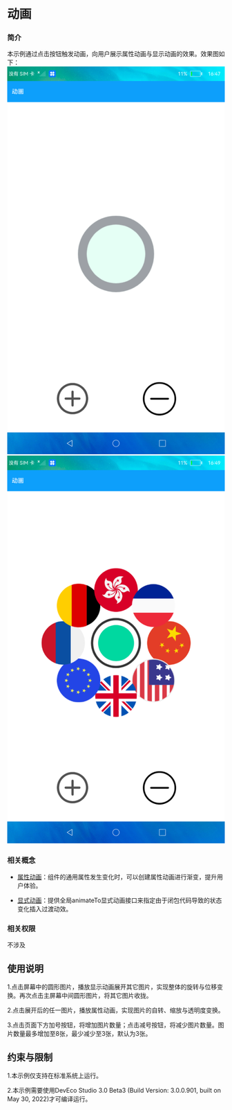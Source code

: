 # 动画

### 简介

本示例通过点击按钮触发动画，向用户展示属性动画与显示动画的效果。效果图如下：
![](screenshots/devices/main.png)
![](screenshots/devices/Animation.png)

### 相关概念

- [属性动画](https://gitee.com/openharmony/docs/blob/master/zh-cn/application-dev/reference/arkui-ts/ts-animatorproperty.md)：组件的通用属性发生变化时，可以创建属性动画进行渐变，提升用户体验。

- [显式动画](https://gitee.com/openharmony/docs/blob/master/zh-cn/application-dev/reference/arkui-ts/ts-explicit-animation.md)：提供全局animateTo显式动画接口来指定由于闭包代码导致的状态变化插入过渡动效。

### 相关权限

不涉及

## 使用说明

1.点击屏幕中的圆形图片，播放显示动画展开其它图片，实现整体的旋转与位移变换。再次点击主屏幕中间圆形图片，将其它图片收拢。

2.点击展开后的任一图片，播放属性动画，实现图片的自转、缩放与透明度变换。

3.点击页面下方加号按钮，将增加图片数量；点击减号按钮，将减少图片数量。图片数量最多增加至8张，最少减少至3张，默认为3张。

## 约束与限制

1.本示例仅支持在标准系统上运行。

2.本示例需要使用DevEco Studio 3.0 Beta3 (Build Version: 3.0.0.901, built on May 30, 2022)才可编译运行。